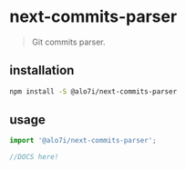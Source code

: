 # next-commits-parser
> Git commits parser.

## installation
```bash
npm install -S @alo7i/next-commits-parser
```

## usage
```js
import '@alo7i/next-commits-parser';

//DOCS here!
```
